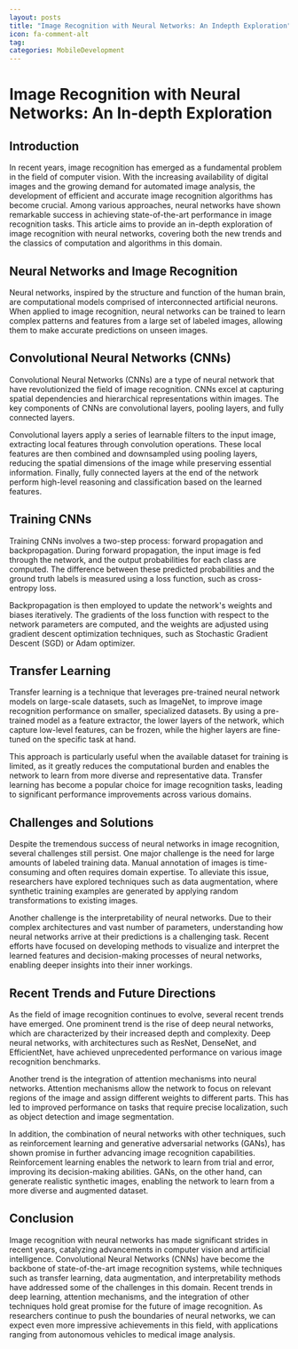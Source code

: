 ```yaml
---
layout: posts
title: "Image Recognition with Neural Networks: An Indepth Exploration"
icon: fa-comment-alt
tag:      
categories: MobileDevelopment
---
```



# Image Recognition with Neural Networks: An In-depth Exploration

## Introduction

In recent years, image recognition has emerged as a fundamental problem in the field of computer vision. With the increasing availability of digital images and the growing demand for automated image analysis, the development of efficient and accurate image recognition algorithms has become crucial. Among various approaches, neural networks have shown remarkable success in achieving state-of-the-art performance in image recognition tasks. This article aims to provide an in-depth exploration of image recognition with neural networks, covering both the new trends and the classics of computation and algorithms in this domain.

## Neural Networks and Image Recognition

Neural networks, inspired by the structure and function of the human brain, are computational models comprised of interconnected artificial neurons. When applied to image recognition, neural networks can be trained to learn complex patterns and features from a large set of labeled images, allowing them to make accurate predictions on unseen images.

## Convolutional Neural Networks (CNNs)

Convolutional Neural Networks (CNNs) are a type of neural network that have revolutionized the field of image recognition. CNNs excel at capturing spatial dependencies and hierarchical representations within images. The key components of CNNs are convolutional layers, pooling layers, and fully connected layers.

Convolutional layers apply a series of learnable filters to the input image, extracting local features through convolution operations. These local features are then combined and downsampled using pooling layers, reducing the spatial dimensions of the image while preserving essential information. Finally, fully connected layers at the end of the network perform high-level reasoning and classification based on the learned features.

## Training CNNs

Training CNNs involves a two-step process: forward propagation and backpropagation. During forward propagation, the input image is fed through the network, and the output probabilities for each class are computed. The difference between these predicted probabilities and the ground truth labels is measured using a loss function, such as cross-entropy loss.

Backpropagation is then employed to update the network's weights and biases iteratively. The gradients of the loss function with respect to the network parameters are computed, and the weights are adjusted using gradient descent optimization techniques, such as Stochastic Gradient Descent (SGD) or Adam optimizer.

## Transfer Learning

Transfer learning is a technique that leverages pre-trained neural network models on large-scale datasets, such as ImageNet, to improve image recognition performance on smaller, specialized datasets. By using a pre-trained model as a feature extractor, the lower layers of the network, which capture low-level features, can be frozen, while the higher layers are fine-tuned on the specific task at hand.

This approach is particularly useful when the available dataset for training is limited, as it greatly reduces the computational burden and enables the network to learn from more diverse and representative data. Transfer learning has become a popular choice for image recognition tasks, leading to significant performance improvements across various domains.

## Challenges and Solutions

Despite the tremendous success of neural networks in image recognition, several challenges still persist. One major challenge is the need for large amounts of labeled training data. Manual annotation of images is time-consuming and often requires domain expertise. To alleviate this issue, researchers have explored techniques such as data augmentation, where synthetic training examples are generated by applying random transformations to existing images.

Another challenge is the interpretability of neural networks. Due to their complex architectures and vast number of parameters, understanding how neural networks arrive at their predictions is a challenging task. Recent efforts have focused on developing methods to visualize and interpret the learned features and decision-making processes of neural networks, enabling deeper insights into their inner workings.

## Recent Trends and Future Directions

As the field of image recognition continues to evolve, several recent trends have emerged. One prominent trend is the rise of deep neural networks, which are characterized by their increased depth and complexity. Deep neural networks, with architectures such as ResNet, DenseNet, and EfficientNet, have achieved unprecedented performance on various image recognition benchmarks.

Another trend is the integration of attention mechanisms into neural networks. Attention mechanisms allow the network to focus on relevant regions of the image and assign different weights to different parts. This has led to improved performance on tasks that require precise localization, such as object detection and image segmentation.

In addition, the combination of neural networks with other techniques, such as reinforcement learning and generative adversarial networks (GANs), has shown promise in further advancing image recognition capabilities. Reinforcement learning enables the network to learn from trial and error, improving its decision-making abilities. GANs, on the other hand, can generate realistic synthetic images, enabling the network to learn from a more diverse and augmented dataset.

## Conclusion

Image recognition with neural networks has made significant strides in recent years, catalyzing advancements in computer vision and artificial intelligence. Convolutional Neural Networks (CNNs) have become the backbone of state-of-the-art image recognition systems, while techniques such as transfer learning, data augmentation, and interpretability methods have addressed some of the challenges in this domain. Recent trends in deep learning, attention mechanisms, and the integration of other techniques hold great promise for the future of image recognition. As researchers continue to push the boundaries of neural networks, we can expect even more impressive achievements in this field, with applications ranging from autonomous vehicles to medical image analysis.